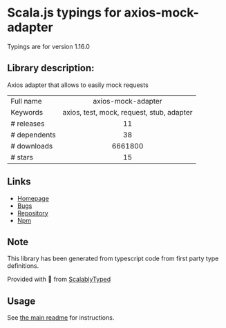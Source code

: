 
# Scala.js typings for axios-mock-adapter

Typings are for version 1.16.0

## Library description:
Axios adapter that allows to easily mock requests

|                    |                 |
| ------------------ | :-------------: |
| Full name          | axios-mock-adapter |
| Keywords           | axios, test, mock, request, stub, adapter |
| # releases         | 11 |
| # dependents       | 38 |
| # downloads        | 6661800 |
| # stars            | 15 |

## Links
- [Homepage](https://github.com/ctimmerm/axios-mock-adapter#readme)
- [Bugs](https://github.com/ctimmerm/axios-mock-adapter/issues)
- [Repository](https://github.com/ctimmerm/axios-mock-adapter)
- [Npm](https://www.npmjs.com/package/axios-mock-adapter)
    


## Note
This library has been generated from typescript code from first party type definitions.

Provided with :purple_heart: from [ScalablyTyped](https://github.com/oyvindberg/ScalablyTyped)

## Usage
See [the main readme](../../readme.md) for instructions.


